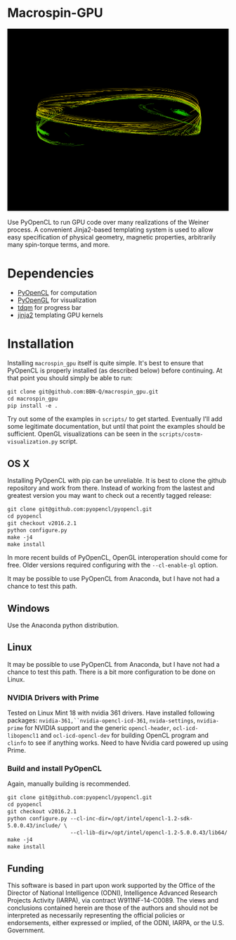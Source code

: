 # Macrospin-GPU

![macrospin_gpu](doc/COST-M-Vis.png)

Use PyOpenCL to run GPU code over many realizations of the Weiner process. A
convenient Jinja2-based templating system is used to allow easy specification of
physical geometry, magnetic properties, arbitrarily many spin-torque terms, and
more.

# Dependencies

* [PyOpenCL](http://mathema.tician.de/software/pyopencl/) for computation
* [PyOpenGL](http://pyopengl.sourceforge.net/) for visualization
* [tdqm](https://github.com/noamraph/tqdm) for progress bar
* [jinja2](http://jinja.pocoo.org/docs/dev/) templating GPU kernels

# Installation

Installing `macrospin_gpu` itself is quite simple. It's best to ensure that
PyOpenCL is properly installed (as described below) before continuing. At that
point you should simply be able to run:

```shell
git clone git@github.com:BBN-Q/macrospin_gpu.git
cd macrospin_gpu
pip install -e .
```

Try out some of the examples in `scripts/` to get started. Eventually I'll add
some legitimate documentation, but until that point the examples should be sufficient.
OpenGL visualizations can be seen in the `scripts/costm-visualization.py` script.

## OS X
Installing PyOpenCL with pip can be unreliable. It is best to clone the github
repository and work from there. Instead of working from the lastest and greatest
version you may want to check out a recently tagged release:

```shell
git clone git@github.com:pyopencl/pyopencl.git
cd pyopencl
git checkout v2016.2.1
python configure.py
make -j4
make install
```
In more recent builds of PyOpenCL, OpenGL interoperation should come for free.
Older versions required configuring with the `--cl-enable-gl` option.

It may be possible to use PyOpenCL from Anaconda, but I have not had a chance to
test this path.

## Windows
Use the Anaconda python distribution.

## Linux

It may be possible to use PyOpenCL from Anaconda, but I have not had a chance to
test this path. There is a bit more configuration to be done on Linux.

### NVIDIA Drivers with Prime

Tested on Linux Mint 18 with nvidia 361 drivers.  Have installed following
packages: `nvidia-361,``nvidia-opencl-icd-361`, `nvida-settings`, `nvidia-prime`
for NVIDIA support and the generic `opencl-header`, `ocl-icd-libopencl1` and
`ocl-icd-opencl-dev` for building OpenCL program and `clinfo` to see if anything
works. Need to have Nvidia card powered up using Prime.

### Build and install PyOpenCL
Again, manually building is recommended.

  ```shell
  git clone git@github.com:pyopencl/pyopencl.git
  cd pyopencl
  git checkout v2016.2.1
  python configure.py --cl-inc-dir=/opt/intel/opencl-1.2-sdk-5.0.0.43/include/ \
                      --cl-lib-dir=/opt/intel/opencl-1.2-5.0.0.43/lib64/
  make -j4
  make install
  ```

## Funding

This software is based in part upon work supported by the Office of the Director
of National Intelligence (ODNI), Intelligence Advanced Research Projects
Activity (IARPA), via contract W911NF-14-C0089. The views and conclusions
contained herein are those of the authors and should not be interpreted as
necessarily representing the official policies or endorsements, either expressed
or implied, of the ODNI, IARPA, or the U.S. Government.
